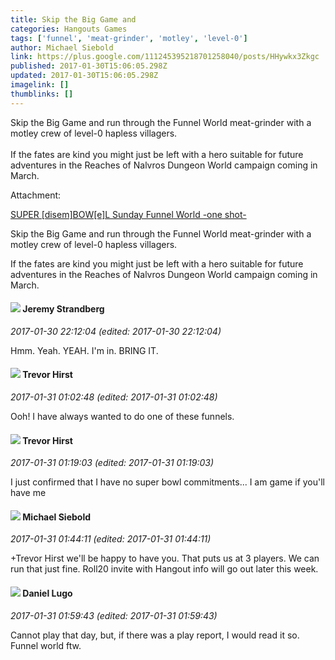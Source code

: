 ```yaml
---
title: Skip the Big Game and
categories: Hangouts Games
tags: ['funnel', 'meat-grinder', 'motley', 'level-0']
author: Michael Siebold
link: https://plus.google.com/111245395218701258040/posts/HHywkx3Zkgc
published: 2017-01-30T15:06:05.298Z
updated: 2017-01-30T15:06:05.298Z
imagelink: []
thumblinks: []
---
```


Skip the Big Game and run through the Funnel World meat-grinder with a motley crew of  level-0 hapless villagers. <br /><br />If the fates are kind you might just be left with a hero suitable for future adventures in the Reaches of Nalvros Dungeon World campaign coming in March.


Attachment:

<a href='https://plus.google.com/events/cf350hiseaf91pbgiii5fr1gsds?authkey=CJGpm5Kg97iz_gE'>SUPER [disem]BOW[e]L Sunday Funnel World -one shot-</a>


Skip the Big Game and run through the Funnel World meat-grinder with a motley crew of  level-0 hapless villagers. 

If the fates are kind you might just be left with a hero suitable for future adventures in the Reaches of Nalvros Dungeon World campaign coming in March.
<div id='comment z132vtwyzsmqe1h3122ajf5idmygxlwo404'>
  <h4><img src='{{site.baseurl}}//images/avatars/102595580176380683252_photo.jpg'> Jeremy Strandberg</h4>
      <p><cite>2017-01-30 22:12:04 (edited: 2017-01-30 22:12:04)</cite></p>
        <p>Hmm.  Yeah. YEAH.  I&#39;m in.  BRING IT.</p>
</div>
        

<div id='comment z132vtwyzsmqe1h3122ajf5idmygxlwo404'>
  <h4><img src='{{site.baseurl}}//images/avatars/100420035290335711111_photo.jpg'> Trevor Hirst</h4>
      <p><cite>2017-01-31 01:02:48 (edited: 2017-01-31 01:02:48)</cite></p>
        <p>Ooh!  I have always wanted to do one of these funnels.</p>
</div>
        

<div id='comment z132vtwyzsmqe1h3122ajf5idmygxlwo404'>
  <h4><img src='{{site.baseurl}}//images/avatars/100420035290335711111_photo.jpg'> Trevor Hirst</h4>
      <p><cite>2017-01-31 01:19:03 (edited: 2017-01-31 01:19:03)</cite></p>
        <p>I just confirmed that I have no super bowl commitments...  I am game if you&#39;ll have me</p>
</div>
        

<div id='comment z132vtwyzsmqe1h3122ajf5idmygxlwo404'>
  <h4><img src='{{site.baseurl}}//images/avatars/111245395218701258040_photo.jpg'> Michael Siebold</h4>
      <p><cite>2017-01-31 01:44:11 (edited: 2017-01-31 01:44:11)</cite></p>
        <p>+Trevor Hirst we&#39;ll be happy to have you.  That puts us at 3 players.  We can run that just fine.  Roll20 invite with Hangout info will go out later this week.</p>
</div>
        

<div id='comment z132vtwyzsmqe1h3122ajf5idmygxlwo404'>
  <h4><img src='{{site.baseurl}}//images/avatars/114787562618306270568_photo.jpg'> Daniel Lugo</h4>
      <p><cite>2017-01-31 01:59:43 (edited: 2017-01-31 01:59:43)</cite></p>
        <p>Cannot play that day, but, if there was a play report, I would read it so. Funnel world ftw.</p>
</div>
        